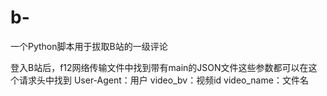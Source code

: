 # b-
一个Python脚本用于拔取B站的一级评论

登入B站后，f12网络传输文件中找到带有main的JSON文件这些参数都可以在这个请求头中找到
User-Agent：用户
video_bv：视频id
video_name：文件名

